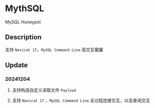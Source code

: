 # MythSQL
MySQL Honeypot

## Description

支持 `Navicat 17`，`MySQL Command Line` 高交互蜜罐

## Update

### 20241204

1. 支持构造自定义读取文件 `Payload`

2. 支持 `Navicat 17` ，`MySQL Command Line` 全过程连接交互，以及查询交互
